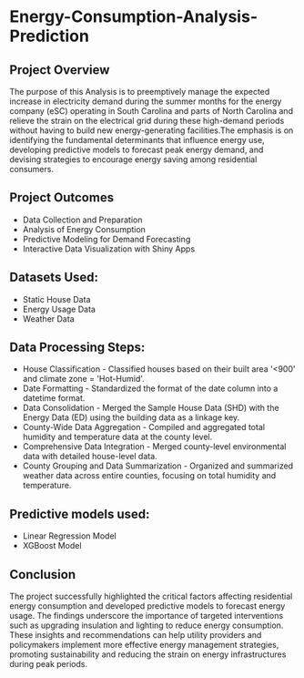 # Energy-Consumption-Analysis-Prediction
## Project Overview
The purpose of this Analysis is to preemptively manage the expected increase in electricity demand during the summer months for the energy company (eSC) operating in South Carolina and parts of North Carolina and relieve the strain on the electrical grid during these high-demand periods without having to build new energy-generating facilities.The emphasis is on identifying the fundamental determinants that influence energy use, developing predictive models to forecast peak energy demand, and devising strategies to encourage energy saving among residential consumers.

## Project Outcomes
- Data Collection and Preparation
- Analysis of Energy Consumption 
- Predictive Modeling for Demand Forecasting 
- Interactive Data Visualization with Shiny Apps 

## Datasets Used:
- Static House Data
- Energy Usage Data
- Weather Data

## Data Processing Steps:
- House Classification - Classified houses based on their built area '<900' and climate zone = 'Hot-Humid'.
- Date Formatting - Standardized the format of the date column into a datetime format.
- Data Consolidation - Merged the Sample House Data (SHD) with the Energy Data (ED) using the building data as a linkage key.
- County-Wide Data Aggregation - Compiled and aggregated total humidity and temperature data at the county level.
- Comprehensive Data Integration - Merged county-level environmental data with detailed house-level data.
- County Grouping and Data Summarization - Organized and summarized weather data across entire counties, focusing on total humidity and temperature.

## Predictive models used:
- Linear Regression Model
- XGBoost Model

## Conclusion
The project successfully highlighted the critical factors affecting residential energy consumption and developed predictive models to forecast energy usage. The findings underscore the importance of targeted interventions such as upgrading insulation and lighting to reduce energy consumption. These insights and recommendations can help utility providers and policymakers implement more effective energy management strategies, promoting sustainability and reducing the strain on energy infrastructures during peak periods.